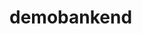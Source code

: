 # demobankend




<!-- cd "C:\Users\91945\Downloads\demobankend-main\demobankend-main"
java -jar target\demo-0.0.1-SNAPSHOT.jar



close karne kiye hota h
 netstat -ano | findstr :8080
 java -jar target\demo-0.0.1-SNAPSHOT.jar --server.port=9090

java -jar target\demo-0.0.1-SNAPSHOT.jar --server.port=9090

run
java -jar target\demo-0.0.1-SNAPSHOT.jar --server.port=9191 -->
